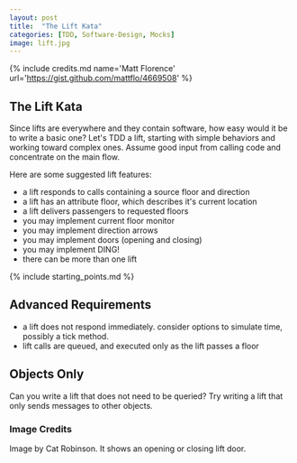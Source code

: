 ```yaml
---
layout: post
title:  "The Lift Kata"
categories: [TDD, Software-Design, Mocks]
image: lift.jpg
---
```

 
{% include credits.md name='Matt Florence' url='https://gist.github.com/mattflo/4669508' %}

## The Lift Kata

Since lifts are everywhere and they contain software, how easy would it be to write a basic one?
Let's TDD a lift, starting with simple behaviors and working toward complex ones. 
Assume good input from calling code and concentrate on the main flow.

Here are some suggested lift features: 
* a lift responds to calls containing a source floor and direction
* a lift has an attribute floor, which describes it's current location
* a lift delivers passengers to requested floors
* you may implement current floor monitor
* you may implement direction arrows
* you may implement doors (opening and closing)
* you may implement DING!
* there can be more than one lift

{% include starting_points.md %}

## Advanced Requirements
* a lift does not respond immediately. consider options to simulate time, possibly a tick method.
* lift calls are queued, and executed only as the lift passes a floor

## Objects Only
Can you write a lift that does not need to be queried? Try writing a lift that only sends messages to other objects.

### Image Credits
Image by Cat Robinson. It shows an opening or closing lift door.

